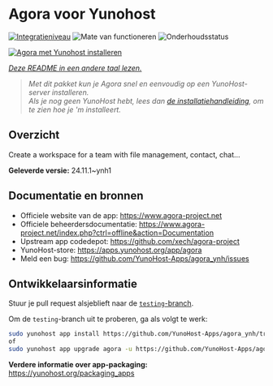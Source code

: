 <!--
NB: Deze README is automatisch gegenereerd door <https://github.com/YunoHost/apps/tree/master/tools/readme_generator>
Hij mag NIET handmatig aangepast worden.
-->

# Agora voor Yunohost

[![Integratieniveau](https://apps.yunohost.org/badge/integration/agora)](https://ci-apps.yunohost.org/ci/apps/agora/)
![Mate van functioneren](https://apps.yunohost.org/badge/state/agora)
![Onderhoudsstatus](https://apps.yunohost.org/badge/maintained/agora)

[![Agora met Yunohost installeren](https://install-app.yunohost.org/install-with-yunohost.svg)](https://install-app.yunohost.org/?app=agora)

*[Deze README in een andere taal lezen.](./ALL_README.md)*

> *Met dit pakket kun je Agora snel en eenvoudig op een YunoHost-server installeren.*  
> *Als je nog geen YunoHost hebt, lees dan [de installatiehandleiding](https://yunohost.org/install), om te zien hoe je 'm installeert.*

## Overzicht

Create a workspace for a team with file management, contact, chat...

**Geleverde versie:** 24.11.1~ynh1
## Documentatie en bronnen

- Officiele website van de app: <https://www.agora-project.net>
- Officiele beheerdersdocumentatie: <https://www.agora-project.net/index.php?ctrl=offline&action=Documentation>
- Upstream app codedepot: <https://github.com/xech/agora-project>
- YunoHost-store: <https://apps.yunohost.org/app/agora>
- Meld een bug: <https://github.com/YunoHost-Apps/agora_ynh/issues>

## Ontwikkelaarsinformatie

Stuur je pull request alsjeblieft naar de [`testing`-branch](https://github.com/YunoHost-Apps/agora_ynh/tree/testing).

Om de `testing`-branch uit te proberen, ga als volgt te werk:

```bash
sudo yunohost app install https://github.com/YunoHost-Apps/agora_ynh/tree/testing --debug
of
sudo yunohost app upgrade agora -u https://github.com/YunoHost-Apps/agora_ynh/tree/testing --debug
```

**Verdere informatie over app-packaging:** <https://yunohost.org/packaging_apps>
